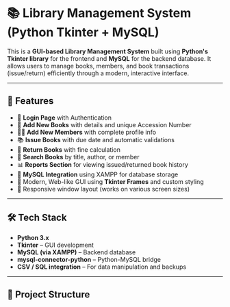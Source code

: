 

# 📚 Library Management System (Python Tkinter + MySQL)

This is a **GUI-based Library Management System** built using **Python's Tkinter library** for the frontend and **MySQL** for the backend database. It allows users to manage books, members, and book transactions (issue/return) efficiently through a modern, interactive interface.

---

## 🚀 Features

- 🔐 **Login Page** with Authentication  
- 📖 **Add New Books** with details and unique Accession Number  
- 🧑‍🎓 **Add New Members** with complete profile info  
- 📚 **Issue Books** with due date and automatic validations  
- 🔄 **Return Books** with fine calculation  
- 🔎 **Search Books** by title, author, or member  
- 📊 **Reports Section** for viewing issued/returned book history  
- 💾 **MySQL Integration** using XAMPP for database storage  
- 🎨 Modern, Web-like GUI using **Tkinter Frames** and custom styling  
- 📱 Responsive window layout (works on various screen sizes)

---

## 🛠️ Tech Stack

- **Python 3.x**  
- **Tkinter** – GUI development  
- **MySQL (via XAMPP)** – Backend database  
- **mysql-connector-python** – Python-MySQL bridge  
- **CSV / SQL integration** – For data manipulation and backups  

---

## 📁 Project Structure

